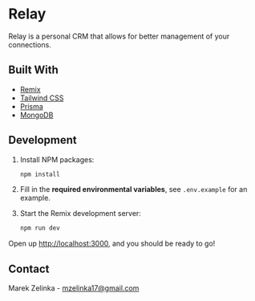 # Relay

Relay is a personal CRM that allows for better management of your connections.

## Built With

- [Remix](https://remix.run/)
- [Tailwind CSS](https://tailwindcss.com/)
- [Prisma](https://www.prisma.io/)
- [MongoDB](https://www.mongodb.com/atlas/database)

## Development

1. Install NPM packages:

   ```sh
   npm install
   ```

2. Fill in the **required environmental variables**, see `.env.example` for an example.

3. Start the Remix development server:

   ```sh
   npm run dev
   ```

Open up [http://localhost:3000](http://localhost:3000), and you should be ready to go!

## Contact

Marek Zelinka - mzelinka17@gmail.com
